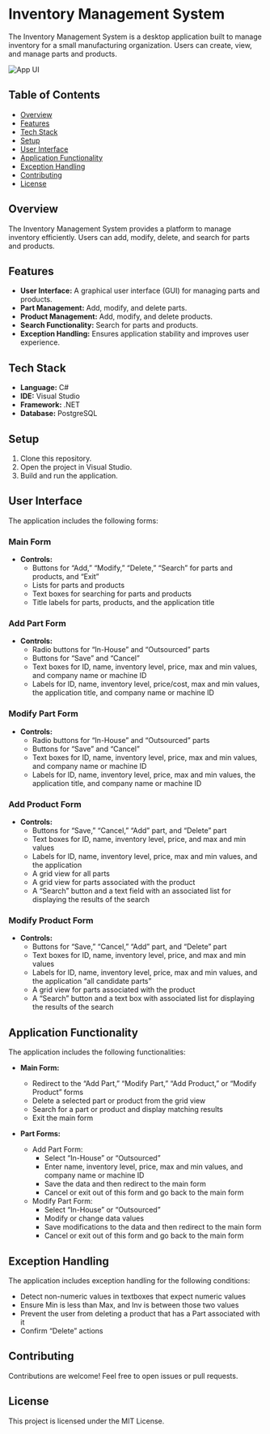 # Inventory Management System


The Inventory Management System is a desktop application built to manage inventory for a small manufacturing organization. Users can create, view, and manage parts and products.

![App UI](https://imgur.com/mwhp5cx.jpg)

## Table of Contents

- [Overview](#overview)
- [Features](#features)
- [Tech Stack](#tech-stack)
- [Setup](#setup)
- [User Interface](#user-interface)
- [Application Functionality](#application-functionality)
- [Exception Handling](#exception-handling)
- [Contributing](#contributing)
- [License](#license)

## Overview

The Inventory Management System provides a platform to manage inventory efficiently. Users can add, modify, delete, and search for parts and products.

## Features

- **User Interface:** A graphical user interface (GUI) for managing parts and products.
- **Part Management:** Add, modify, and delete parts.
- **Product Management:** Add, modify, and delete products.
- **Search Functionality:** Search for parts and products.
- **Exception Handling:** Ensures application stability and improves user experience.

## Tech Stack

- **Language:** C#
- **IDE:** Visual Studio
- **Framework:** .NET
- **Database:** PostgreSQL

## Setup

1. Clone this repository.
2. Open the project in Visual Studio.
3. Build and run the application.

## User Interface

The application includes the following forms:

### Main Form

- **Controls:**
  - Buttons for “Add,” “Modify,” “Delete,” “Search” for parts and products, and “Exit”
  - Lists for parts and products
  - Text boxes for searching for parts and products
  - Title labels for parts, products, and the application title

### Add Part Form

- **Controls:**
  - Radio buttons for “In-House” and “Outsourced” parts
  - Buttons for “Save” and “Cancel”
  - Text boxes for ID, name, inventory level, price, max and min values, and company name or machine ID
  - Labels for ID, name, inventory level, price/cost, max and min values, the application title, and company name or machine ID

### Modify Part Form

- **Controls:**
  - Radio buttons for “In-House” and “Outsourced” parts
  - Buttons for “Save” and “Cancel”
  - Text boxes for ID, name, inventory level, price, max and min values, and company name or machine ID
  - Labels for ID, name, inventory level, price, max and min values, the application title, and company name or machine ID

### Add Product Form

- **Controls:**
  - Buttons for “Save,” “Cancel,” “Add” part, and “Delete” part
  - Text boxes for ID, name, inventory level, price, and max and min values
  - Labels for ID, name, inventory level, price, max and min values, and the application
  - A grid view for all parts
  - A grid view for parts associated with the product
  - A “Search” button and a text field with an associated list for displaying the results of the search

### Modify Product Form

- **Controls:**
  - Buttons for “Save,” “Cancel,” “Add” part, and “Delete” part
  - Text boxes for ID, name, inventory level, price, and max and min values
  - Labels for ID, name, inventory level, price, max and min values, and the application “all candidate parts”
  - A grid view for parts associated with the product
  - A “Search” button and a text box with associated list for displaying the results of the search

## Application Functionality

The application includes the following functionalities:

- **Main Form:**
  - Redirect to the “Add Part,” “Modify Part,” “Add Product,” or “Modify Product” forms
  - Delete a selected part or product from the grid view
  - Search for a part or product and display matching results
  - Exit the main form

- **Part Forms:**
  - Add Part Form:
    - Select “In-House” or “Outsourced”
    - Enter name, inventory level, price, max and min values, and company name or machine ID
    - Save the data and then redirect to the main form
    - Cancel or exit out of this form and go back to the main form
  - Modify Part Form:
    - Select “In-House” or “Outsourced”
    - Modify or change data values
    - Save modifications to the data and then redirect to the main form
    - Cancel or exit out of this form and go back to the main form

## Exception Handling

The application includes exception handling for the following conditions:

- Detect non-numeric values in textboxes that expect numeric values
- Ensure Min is less than Max, and Inv is between those two values
- Prevent the user from deleting a product that has a Part associated with it
- Confirm “Delete” actions

## Contributing

Contributions are welcome! Feel free to open issues or pull requests.

## License

This project is licensed under the MIT License.
